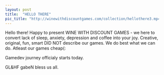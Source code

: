```yaml
---
layout: post
title:  "HELLO THERE"
pic_title: "http://winewithdiscountgames.com/collection/hellothere3.mp4"
---
```


Hello there! 
Happy to present WINE WITH DISCOUNT GAMES - we here to convert lack of sleep, anxiety, depression and coffee into your joy. Creative, original, fun, smart DID NOT describe our games. We do best what we can do. 
Atleast our games cheap(:

Gamedev journey officialy starts today.

GL&HF
gabeN bless us all.

<!--more-->


